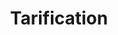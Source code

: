 ---
title: Tarification
layout: pricing
draft: false
plans:
- title: l'offre mensuelle
  subtitle: Pour un mois d’engagement
  price: 20
  type: mois
  features:
    - Express Service
    - Customs Clearance
    - Time-Critical Services
  button:
    label: Je choisis cette formule
    link: "/contact"

- title: l'offre semestrielle
  subtitle: Pour un engagement de 6 mois
  price: 100
  type: semestre
  recommended: true
  features:
    - Express Service
    - Customs Clearance
    - Time-Critical Services
    - Cloud Service
    - Best Dashboard
  button:
    label: Je choisis cette formule
    link: "/contact"


- title: l'offre annuelle
  subtitle: Pour un engagement d’1 an
  price: 200
  type: an
  features:
    - Express Service
    - Customs Clearance
    - Time-Critical Services
  button:
    label: Je choisis cette formule
    link: "/contact"

    plans:
- title: Cours particulier
  subtitle: Pour un cours d’une durée de 45 min
  price: 25
  features:
    - Express Service
    - Customs Clearance
    - Time-Critical Services
  button:
    label: Je choisis cette formule
    link: "/contact"


- title: Forfait de 10 cours particuliers
  subtitle: Pour un cours d’une durée de 45 min
  price: 200
  features:
    - Express Service
    - Customs Clearance
  button:
    label: Je choisis cette formule
    link: "/contact"


call_to_action:
  title: Besoin d'un plan plus grand?
  content: "Consultez nos offres et choisissez la formule qui vous corresponde le mieux.  Grâce à nos partenaires, vous avez également la possibilité de mobiliser votre compte CPF pour cette formation"
  image: '/images/cta.svg'
  button:
    enable: true
    label: "Contactez-nous"
    link: "/contact"
    
---